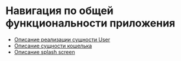# Навигация по общей функциональности приложения

- [Описание реализации сущности User](user.md)
- [Описание сущности кошелька](wallet.md)
- [Описание splash screen](splash_screen.md)